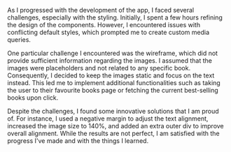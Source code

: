 As I progressed with the development of the app, I faced several challenges, especially with the styling. Initially, I spent a few hours refining the design of the components. However, I encountered issues with conflicting default styles, which prompted me to create custom media queries.

One particular challenge I encountered was the wireframe, which did not provide sufficient information regarding the images. I assumed that the images were placeholders and not related to any specific book. Consequently, I decided to keep the images static and focus on the text instead. This led me to implement additional functionalities such as taking the user to their favourite books page or fetching the current best-selling books upon click.

Despite the challenges, I found some innovative solutions that I am proud of. For instance, I used a negative margin to adjust the text alignment, increased the image size to 140%, and added an extra outer div to improve overall alignment. While the results are not perfect, I am satisfied with the progress I've made and with the things I learned.
